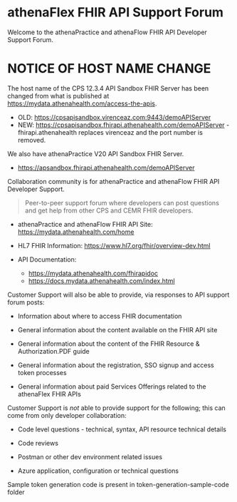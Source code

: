 # athenaFlex FHIR API Support Forum
Welcome to the athenaPractice and athenaFlow FHIR API Developer Support Forum.

# NOTICE OF HOST NAME CHANGE

The host name of the CPS 12.3.4 API Sandbox FHIR Server has been changed from what is published at https://mydata.athenahealth.com/access-the-apis.
* OLD: https://cpsapisandbox.virenceaz.com:9443/demoAPIServer
* NEW: https://cpsapisandbox.fhirapi.athenahealth.com/demoAPIServer - fhirapi.athenahealth replaces virenceaz and the port number is removed.

We also have athenaPractice V20 API Sandbox FHIR Server.
* https://apsandbox.fhirapi.athenahealth.com/demoAPIServer

Collaboration community is for athenaPractice and athenaFlow FHIR API Developer Support.
> Peer-to-peer support forum where developers can post questions and get help from other CPS and CEMR FHIR developers. 

* athenaPractice and athenaFlow FHIR API Site: https://mydata.athenahealth.com/home

* HL7 FHIR Information: https://www.hl7.org/fhir/overview-dev.html

* API Documentation:
  * https://mydata.athenahealth.com/fhirapidoc
  * https://docs.mydata.athenahealth.com/index.html

Customer Support will also be able to provide, via responses to API support forum posts:
- Information about where to access FHIR documentation

- General information about the content available on the FHIR API site

- General information about the content of the FHIR Resource & Authorization.PDF guide

- General information about the registration, SSO signup and access token processes

- General information about paid Services Offerings related to the athenaFlex FHIR APIs 

Customer Support is _not_ able to provide support for the following; this can come from only developer collaboration:
- Code level questions - technical, syntax, API resource technical details

- Code reviews

- Postman or other dev environment related issues

- Azure application, configuration or technical questions

Sample token generation code is present in token-generation-sample-code folder
